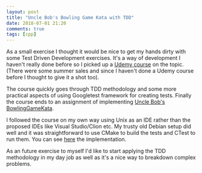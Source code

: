 ```yaml
---
layout: post
title: "Uncle Bob's Bowling Game Kata with TDD"
date: 2018-07-01 21:20
comments: true
tags: [cpp]
---
```


As a small exercise I thought it would be nice to get my hands dirty with
some Test Driven Development exercises. It's a way of development I haven't really 
done before so I picked up a [Udemy course](https://www.udemy.com/beginning-test-driven-development-in-c/learn/v4/overview)
on the topic. (There were some summer sales and since I haven't done a Udemy course before I thought to give it a shot too).

The course quickly goes through TDD methodology and some more practical aspects of using Googletest framework for creating tests. Finally the course ends to an assignment of implementing [Uncle Bob's BowlingGameKata](http://butunclebob.com/ArticleS.UncleBob.TheBowlingGameKata). 

I followed the course on my own way using Unix as an IDE rather than the proposed IDEs like Visual Studio/Clion etc.  My trusty old Debian setup did well and it was straightforward to use CMake to build the tests and CTest to run them. You can see [here](https://github.com/skirk/BobsBowlingTDD) the implementation.

As an future exercise to myself I'd like to start applying the TDD methodology in my day job as well as it's a nice way to breakdown complex problems.
